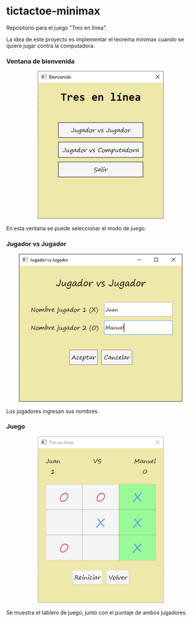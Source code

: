 # tictactoe-minimax

Repositorio para el juego "Tres en línea". 

La idea de este proyecto es implementar el teorema minimax cuando se quiere jugar contra la computadora.

### Ventana de bienvenida
<p align="center">
  <img src="screenshots/bienvenido.PNG">
  
  En esta ventana se puede seleccionar el modo de juego.
</p>

### Jugador vs Jugador
<p align="center">
  <img src="screenshots/nombres.PNG">
  
  Los jugadores ingresan sus nombres.
</p>

### Juego
<p align="center">
  <img src="screenshots/ganador.PNG">
  
  Se muestra el tablero de juego, junto con el puntaje de ambos jugadores. 
</p>
